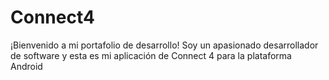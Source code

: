 # Connect4
¡Bienvenido a mi portafolio de desarrollo! Soy un apasionado desarrollador de software y esta es mi aplicación de Connect 4 para la plataforma Android
